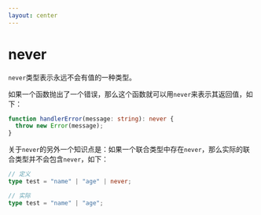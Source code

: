 ```yaml
---
layout: center
---
```


# never

`never`类型表示永远不会有值的一种类型。

如果一个函数抛出了一个错误，那么这个函数就可以用`never`来表示其返回值，如下：

```ts
function handlerError(message: string): never {
  throw new Error(message);
}
```

关于`never`的另外一个知识点是：如果一个联合类型中存在`never`，那么实际的联合类型并不会包含`never`，如下：

```ts
// 定义
type test = "name" | "age" | never;

// 实际
type test = "name" | "age";
```

